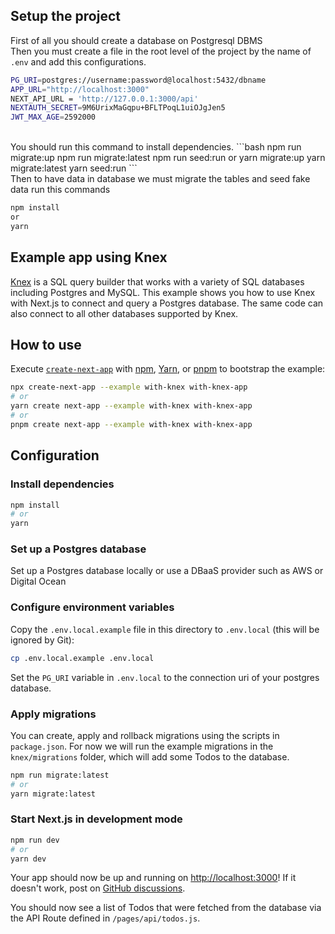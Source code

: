 ## Setup the project
First of all you should create a database on Postgresql DBMS
<br>
Then you must create a file in the root level of the project by the name of `.env` and add this configurations.

```bash
PG_URI=postgres://username:password@localhost:5432/dbname
APP_URL="http://localhost:3000"
NEXT_API_URL = 'http://127.0.0.1:3000/api'
NEXTAUTH_SECRET=9M6UrixMaGqpu+BFLTPoqL1uiOJgJen5
JWT_MAX_AGE=2592000
```

<br>
You should run this command to install dependencies.
```bash
npm run migrate:up
npm run migrate:latest
npm run seed:run
or
yarn migrate:up 
yarn migrate:latest 
yarn seed:run 
```
<br>
Then to have data in database we must migrate the tables and seed fake data run this commands

```bash
npm install
or
yarn
```






## Example app using Knex

[Knex](https://knexjs.org/) is a SQL query builder that works with a variety of SQL databases including Postgres and MySQL. This example shows you how to use Knex with Next.js to connect and query a Postgres database. The same code can also connect to all other databases supported by Knex.





## How to use

Execute [`create-next-app`](https://github.com/vercel/next.js/tree/canary/packages/create-next-app) with [npm](https://docs.npmjs.com/cli/init), [Yarn](https://yarnpkg.com/lang/en/docs/cli/create/), or [pnpm](https://pnpm.io) to bootstrap the example:

```bash
npx create-next-app --example with-knex with-knex-app
# or
yarn create next-app --example with-knex with-knex-app
# or
pnpm create next-app --example with-knex with-knex-app
```

## Configuration

### Install dependencies

```bash
npm install
# or
yarn
```

### Set up a Postgres database

Set up a Postgres database locally or use a DBaaS provider such as AWS or Digital Ocean

### Configure environment variables

Copy the `.env.local.example` file in this directory to `.env.local` (this will be ignored by Git):

```bash
cp .env.local.example .env.local
```

Set the `PG_URI` variable in `.env.local` to the connection uri of your postgres database.

### Apply migrations

You can create, apply and rollback migrations using the scripts in `package.json`. For now we will run the example migrations in the `knex/migrations` folder, which will add some Todos to the database.

```bash
npm run migrate:latest
# or
yarn migrate:latest
```

### Start Next.js in development mode

```bash
npm run dev
# or
yarn dev
```

Your app should now be up and running on [http://localhost:3000](http://localhost:3000)! If it doesn't work, post on [GitHub discussions](https://github.com/vercel/next.js/discussions).

You should now see a list of Todos that were fetched from the database via the API Route defined in `/pages/api/todos.js`.



